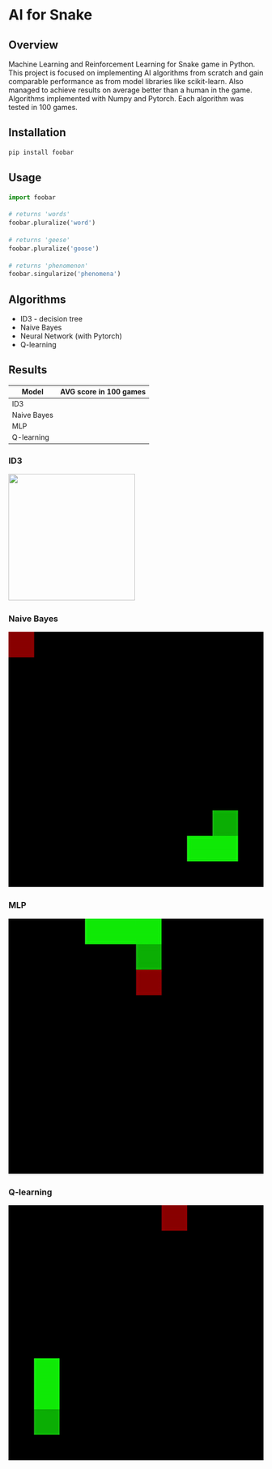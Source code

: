 # AI for Snake

## Overview

Machine Learning and Reinforcement Learning for Snake game in Python. This project is focused on implementing AI algorithms from scratch and gain comparable performance as from model libraries like scikit-learn. Also managed to achieve results on average better than a human in the game. Algorithms implemented with Numpy and Pytorch. Each algorithm was tested in 100 games.

## Installation


```bash
pip install foobar
```

## Usage

```python
import foobar

# returns 'words'
foobar.pluralize('word')

# returns 'geese'
foobar.pluralize('goose')

# returns 'phenomenon'
foobar.singularize('phenomena')
```

## Algorithms

* ID3 - decision tree
* Naive Bayes
* Neural Network (with Pytorch)
* Q-learning

## Results

| Model  | AVG score in 100 games |
| --- | --- |
| ID3  |  |
| Naive Bayes |  |
| MLP |  |
| Q-learning |  |

### ID3
<img src="/images/output/video1.gif" width="250" height="250"/>

### Naive Bayes
![](docs/id3.gif)  </br>

### MLP
![](docs/mlp.gif)  </br>

### Q-learning
![](docs/qlearning.gif)  </br>
